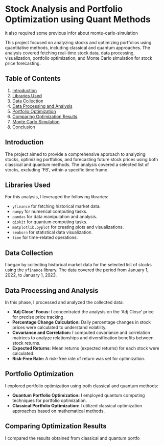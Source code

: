 # Stock Analysis and Portfolio Optimization using Quant Methods

it also required some previous infor about monte-carlo-simulation

This project focused on analyzing stocks and optimizing portfolios using quantitative methods, including classical and quantum approaches. The analysis covered fetching real-time stock data, data processing, visualization, portfolio optimization, and Monte Carlo simulation for stock price forecasting.

## Table of Contents

1. [Introduction](#introduction)
2. [Libraries Used](#libraries-used)
3. [Data Collection](#data-collection)
4. [Data Processing and Analysis](#data-processing-and-analysis)
5. [Portfolio Optimization](#portfolio-optimization)
6. [Comparing Optimization Results](#comparing-optimization-results)
7. [Monte Carlo Simulation](#monte-carlo-simulation)
8. [Conclusion](#conclusion)

## Introduction

The project aimed to provide a comprehensive approach to analyzing stocks, optimizing portfolios, and forecasting future stock prices using both classical and quantum methods. The analysis covered a selected list of stocks, excluding 'FB', within a specific time frame.

## Libraries Used

For this analysis, I leveraged the following libraries:

- `yfinance` for fetching historical market data.
- `numpy` for numerical computing tasks.
- `pandas` for data manipulation and analysis.
- `qiskit` for quantum computing tasks.
- `matplotlib.pyplot` for creating plots and visualizations.
- `seaborn` for statistical data visualization.
- `time` for time-related operations.

## Data Collection

I began by collecting historical market data for the selected list of stocks using the `yfinance` library. The data covered the period from January 1, 2022, to January 1, 2023.

## Data Processing and Analysis

In this phase, I processed and analyzed the collected data:

- **'Adj Close' Focus:** I concentrated the analysis on the 'Adj Close' price for precise price tracking.
- **Percentage Change Calculation:** Daily percentage changes in stock prices were calculated to understand volatility.
- **Covariance and Correlation:** I computed covariance and correlation matrices to analyze relationships and diversification benefits between stock returns.
- **Expected Returns:** Mean returns (expected returns) for each stock were calculated.
- **Risk-Free Rate:** A risk-free rate of return was set for optimization.

## Portfolio Optimization

I explored portfolio optimization using both classical and quantum methods:

- **Quantum Portfolio Optimization:** I employed quantum computing techniques for portfolio optimization.
- **Classical Portfolio Optimization:** I utilized classical optimization approaches based on mathematical methods.

## Comparing Optimization Results

I compared the results obtained from classical and quantum portfo
